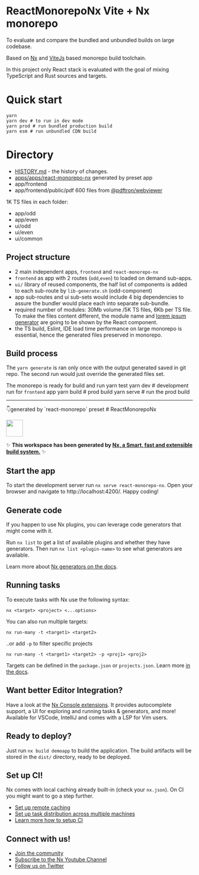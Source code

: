 # ReactMonorepoNx Vite + Nx monorepo 
To evaluate and compare the bundled and unbundled builds on large codebase.

Based on  [Nx](https://nx.dev/) and [ViteJs](https://vitejs.dev/) based monorepo build toolchain.

In this project only React stack is evaluated with the goal of mixing TypeScript and Rust sources and targets.

# Quick start
    yarn
    yarn dev # to run in dev mode
    yarn prod # run bundled production build
    yarn esm # run unbundled CDN build

# Directory
* [HISTORY.md](HISTORY.md) - the history of changes.
* [apps/apps/react-monorepo-nx](apps/react-monorepo-nx) generated by preset app
* app/frontend 
* app/frontend/public/pdf 600 files from [@pdftron/webviewer](https://docs.apryse.com/documentation/web/get-started/react/)

1K TS files in each folder:
* app/odd
* app/even
* ui/odd
* ui/even
* ui/common


## Project structure
* 2 main independent apps, `frontend` and `react-monorepo-nx`
* `frontend` as app with 2 routes (`odd`,`even`) to loaded on demand sub-apps. 
* `ui/` library of reused components, the half list of components is added to each sub-route by `lib-generate.sh` (odd-component)
* app sub-routes and ui sub-sets would include 4 big dependencies to assure the bundler would place each into separate sub-bundle.
* required number of modules: 30Mb volume /5K TS files, 6Kb per TS file.
To make the files content different, the module name and [lorem ipsum generator](https://www.npmjs.com/package/lorem-ipsum) are going to be shown by the React component.
* the TS build, Eslint, IDE load time performance on large monorepo is essential, hence the generated files preserved in monorepo. 


## Build process
The `yarn generate` is ran only once with the output generated saved in git repo. The second run would just override the generated files set.

The monorepo is ready for build and run 
    yarn test
    yarn dev   # development run for `frontend` app
    yarn build # prod build
    yarn serve # run the prod build

<hr/>
👇generated by `react-monorepo` preset
# ReactMonorepoNx

<a alt="Nx logo" href="https://nx.dev" target="_blank" rel="noreferrer"><img src="https://raw.githubusercontent.com/nrwl/nx/master/images/nx-logo.png" width="45"></a>

✨ **This workspace has been generated by [Nx, a Smart, fast and extensible build system.](https://nx.dev)** ✨


## Start the app

To start the development server run `nx serve react-monorepo-nx`. Open your browser and navigate to http://localhost:4200/. Happy coding!


## Generate code

If you happen to use Nx plugins, you can leverage code generators that might come with it.

Run `nx list` to get a list of available plugins and whether they have generators. Then run `nx list <plugin-name>` to see what generators are available.

Learn more about [Nx generators on the docs](https://nx.dev/plugin-features/use-code-generators).

## Running tasks

To execute tasks with Nx use the following syntax:

```
nx <target> <project> <...options>
```

You can also run multiple targets:

```
nx run-many -t <target1> <target2>
```

..or add `-p` to filter specific projects

```
nx run-many -t <target1> <target2> -p <proj1> <proj2>
```

Targets can be defined in the `package.json` or `projects.json`. Learn more [in the docs](https://nx.dev/core-features/run-tasks).

## Want better Editor Integration?

Have a look at the [Nx Console extensions](https://nx.dev/nx-console). It provides autocomplete support, a UI for exploring and running tasks & generators, and more! Available for VSCode, IntelliJ and comes with a LSP for Vim users.

## Ready to deploy?

Just run `nx build demoapp` to build the application. The build artifacts will be stored in the `dist/` directory, ready to be deployed.

## Set up CI!

Nx comes with local caching already built-in (check your `nx.json`). On CI you might want to go a step further.

- [Set up remote caching](https://nx.dev/core-features/share-your-cache)
- [Set up task distribution across multiple machines](https://nx.dev/core-features/distribute-task-execution)
- [Learn more how to setup CI](https://nx.dev/recipes/ci)

## Connect with us!

- [Join the community](https://nx.dev/community)
- [Subscribe to the Nx Youtube Channel](https://www.youtube.com/@nxdevtools)
- [Follow us on Twitter](https://twitter.com/nxdevtools)

